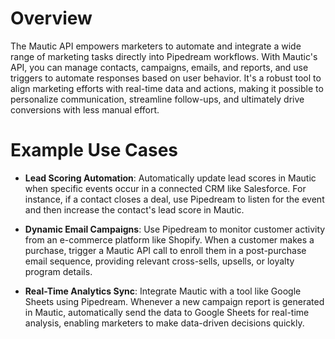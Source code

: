 # Overview

The Mautic API empowers marketers to automate and integrate a wide range of marketing tasks directly into Pipedream workflows. With Mautic's API, you can manage contacts, campaigns, emails, and reports, and use triggers to automate responses based on user behavior. It's a robust tool to align marketing efforts with real-time data and actions, making it possible to personalize communication, streamline follow-ups, and ultimately drive conversions with less manual effort.

# Example Use Cases

- **Lead Scoring Automation**: Automatically update lead scores in Mautic when specific events occur in a connected CRM like Salesforce. For instance, if a contact closes a deal, use Pipedream to listen for the event and then increase the contact's lead score in Mautic.

- **Dynamic Email Campaigns**: Use Pipedream to monitor customer activity from an e-commerce platform like Shopify. When a customer makes a purchase, trigger a Mautic API call to enroll them in a post-purchase email sequence, providing relevant cross-sells, upsells, or loyalty program details.

- **Real-Time Analytics Sync**: Integrate Mautic with a tool like Google Sheets using Pipedream. Whenever a new campaign report is generated in Mautic, automatically send the data to Google Sheets for real-time analysis, enabling marketers to make data-driven decisions quickly.
